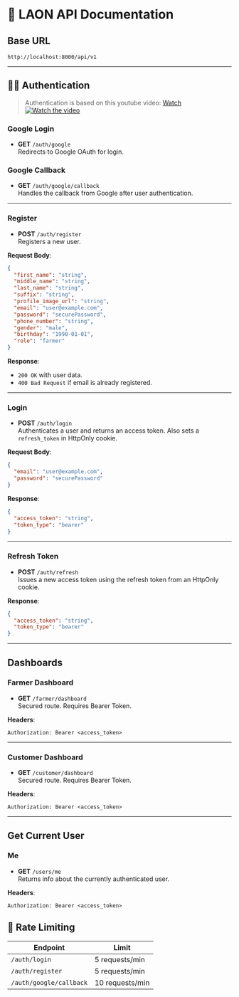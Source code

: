
# 📘 LAON API Documentation

##  Base URL

```
http://localhost:8000/api/v1
```

---

## 🧑‍💻 Authentication

> Authentication is based on this youtube video: [Watch](https://youtu.be/AcYF18oGn6Y)
[![Watch the video](https://img.youtube.com/vi/AcYF18oGn6Y/maxresdefault.jpg)](https://youtu.be/AcYF18oGn6Y)


### Google Login

- **GET** `/auth/google`  
  Redirects to Google OAuth for login.

### Google Callback

- **GET** `/auth/google/callback`  
  Handles the callback from Google after user authentication.

---

### Register

- **POST** `/auth/register`  
  Registers a new user.

**Request Body**:
```json
{
  "first_name": "string",
  "middle_name": "string",
  "last_name": "string",
  "suffix": "string",
  "profile_image_url": "string",
  "email": "user@example.com",
  "password": "securePassword",
  "phone_number": "string",
  "gender": "male",
  "birthday": "1990-01-01",
  "role": "farmer"
}
```

**Response**:
- `200 OK` with user data.
- `400 Bad Request` if email is already registered.

---

### Login

- **POST** `/auth/login`  
  Authenticates a user and returns an access token. Also sets a `refresh_token` in HttpOnly cookie.

**Request Body**:
```json
{
  "email": "user@example.com",
  "password": "securePassword"
}
```

**Response**:
```json
{
  "access_token": "string",
  "token_type": "bearer"
}
```

---

### Refresh Token

- **POST** `/auth/refresh`  
  Issues a new access token using the refresh token from an HttpOnly cookie.

**Response**:
```json
{
  "access_token": "string",
  "token_type": "bearer"
}
```

---

## Dashboards

### Farmer Dashboard

- **GET** `/farmer/dashboard`  
  Secured route. Requires Bearer Token.

**Headers**:
```
Authorization: Bearer <access_token>
```

---

### Customer Dashboard

- **GET** `/customer/dashboard`  
  Secured route. Requires Bearer Token.

**Headers**:
```
Authorization: Bearer <access_token>
```

---

## Get Current User

### Me

- **GET** `/users/me`  
  Returns info about the currently authenticated user.

**Headers**:
```
Authorization: Bearer <access_token>
```


## 🚫 Rate Limiting

| Endpoint                 | Limit          |
|--------------------------|----------------|
| `/auth/login`            | 5 requests/min |
| `/auth/register`         | 5 requests/min |
| `/auth/google/callback`  | 10 requests/min |

